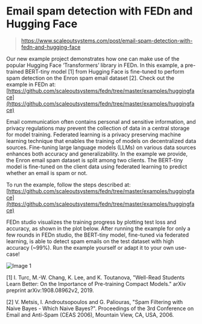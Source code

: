 ﻿# Email spam detection with FEDn and Hugging Face

> https://www.scaleoutsystems.com/post/email-spam-detection-with-fedn-and-hugging-face

Our new example project demonstrates how one can make use of the popular Hugging Face ‘Transformers’ library in FEDn. In this example, a pre-trained BERT-tiny model \[1\] from Hugging Face is fine-tuned to perform spam detection on the Enron spam email dataset \[2\]. Check out the example in FEDn at: [https://github.com/scaleoutsystems/fedn/tree/master/examples/huggingface](https://github.com/scaleoutsystems/fedn/tree/master/examples/huggingface)

Email communication often contains personal and sensitive information, and privacy regulations may prevent the collection of data in a central storage for model training. Federated learning is a privacy preserving machine learning technique that enables the training of models on decentralized data sources. Fine-tuning large language models (LLMs) on various data sources enhances both accuracy and generalizability. In the example we provide, the Enron email spam dataset is split among two clients. The BERT-tiny model is fine-tuned on the client data using federated learning to predict whether an email is spam or not.

To run the example, follow the steps described at: [https://github.com/scaleoutsystems/fedn/tree/master/examples/huggingface](https://github.com/scaleoutsystems/fedn/tree/master/examples/huggingface)

FEDn studio visualizes the training progress by plotting test loss and accuracy, as shown in the plot below.  After running the example for only a few rounds in FEDn studio, the BERT-tiny model, fine-tuned via federated learning, is able to detect spam emails on the test dataset with high accuracy (~99%). Run the example yourself or adapt it to your own use-case!

![Image 1](https://cdn.prod.website-files.com/65b2c538561625e62bd16a2a/66475d9ff957330351a79244_S5ir34pXWTv_PcPrqzl3ZosO1dcZ77ml3bHsKQZbvCHE2tn3P7JOX3TSZIcWIpNKwLuBhjyw3J5KicyQEuIvMImlwfdaMlX1HnYVC3KU0xTEsxkBO9ptLG-mmyYreEGmhXrZgfU85g7piHodSNEksZI.png)

\[1\] I. Turc, M.-W. Chang, K. Lee, and K. Toutanova, "Well-Read Students Learn Better: On the Importance of Pre-training Compact Models." arXiv preprint arXiv:1908.08962v2, 2019.

\[2\] V. Metsis, I. Androutsopoulos and G. Paliouras, "Spam Filtering with Naive Bayes - Which Naive Bayes?". Proceedings of the 3rd Conference on Email and Anti-Spam (CEAS 2006), Mountain View, CA, USA, 2006.
